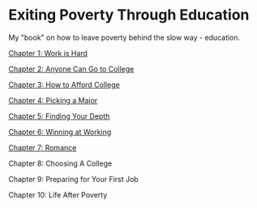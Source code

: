 Exiting Poverty Through Education
==============================

My "book" on how to leave poverty behind the slow way - education.

[Chapter 1: Work is Hard](https://github.com/nikolawannabe/ExitingPovertyThroughEducation/blob/master/Chapters/Chapter01-WorkIsHard.md)

[Chapter 2: Anyone Can Go to College](https://github.com/nikolawannabe/ExitingPovertyThroughEducation/blob/master/Chapters/Chapter02-AnyoneCanGoToCollege.md)

[Chapter 3: How to Afford College](https://github.com/nikolawannabe/ExitingPovertyThroughEducation/blob/master/Chapters/Chapter03-HowToAffordCollege.md)

[Chapter 4: Picking a Major](https://github.com/nikolawannabe/ExitingPovertyThroughEducation/blob/master/Chapters/Chapter04-PickingAMajor.md)

[Chapter 5: Finding Your Depth](https://github.com/nikolawannabe/ExitingPovertyThroughEducation/blob/master/Chapters/Chapter05-FindingYourDepth.md)

[Chapter 6: Winning at Working](https://github.com/nikolawannabe/ExitingPovertyThroughEducation/blob/master/Chapters/Chapter06-WinningAtWorking.md)

[Chapter 7: Romance](https://github.com/nikolawannabe/ExitingPovertyThroughEducation/blob/master/Chapters/Chapter07-Romance.md)

Chapter 8: Choosing A College

Chapter 9: Preparing for Your First Job

Chapter 10: Life After Poverty
